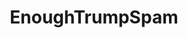 ---
title: EnoughTrumpSpam
crosslinks:
- youtubefactsbot
- The_Donald
- politics
- youtubot
- Enough_Sanders_Spam
- conspiracy
- ShitPoliticsSays
- u_imguralbumbot
- esist
- AntiTrumpAlliance
- anti_gif_bot
- SnapshillBotEx
- worldnews
- Conservative
- news
- PoliticalHumor
- pics
- SandersForPresident
- IAmA
- AgainstHateSubreddits
---
